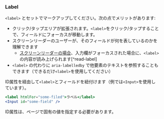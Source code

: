 ### Label

`<label>` とセットでマークアップしてください。次の点でメリットがあります:

- クリック/タップエリアが拡張されます。`<label>`をクリック/タップすることで、フィールドにフォーカスが移動します。
- スクリーンリーダーのユーザーが、そのフィールドが何を表しているのかを理解できます
  - [スクリーンリーダーの場合](https://www.youtube.com/watch?v=etXSj1TnJuE)、入力欄がフォーカスされた場合に、`<label>` の内容が読み上げられます[^read-label]
- `<label>` の代わりに `aria-labelledby` で他要素のテキストを参照することもできます（できるだけ`<label>`を使用してください）

ID属性を経由して`<label>`とフィールドを紐付けます（例では`<Input>`を使用しています）。

```jsx
<label htmlFor="some-filed">ラベル</label>
<Input id="some-field" />
```

ID属性は、ページで固有の値を指定する必要があります。
